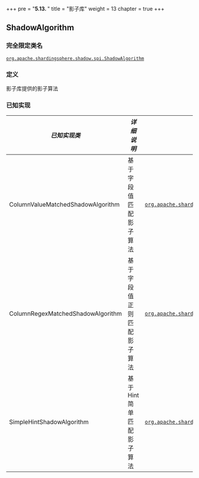 +++
pre = "<b>5.13. </b>"
title = "影子库"
weight = 13
chapter = true
+++

## ShadowAlgorithm

### 完全限定类名

[`org.apache.shardingsphere.shadow.spi.ShadowAlgorithm`](https://github.com/apache/shardingsphere/blob/master/shardingsphere-features/shardingsphere-shadow/shardingsphere-shadow-api/src/main/java/org/apache/shardingsphere/shadow/spi/ShadowAlgorithm.java)

### 定义

影子库提供的影子算法

### 已知实现

| *已知实现类*                        | *详细说明*              | *完全限定的类名* |
| --------------------------------- | ---------------------- | ------------- |
| ColumnValueMatchedShadowAlgorithm | 基于字段值匹配影子算法     | [`org.apache.shardingsphere.shadow.algorithm.shadow.column.ColumnValueMatchedShadowAlgorithm`](https://github.com/apache/shardingsphere/blob/master/shardingsphere-features/shardingsphere-shadow/shardingsphere-shadow-core/src/main/java/org/apache/shardingsphere/shadow/algorithm/shadow/column/ColumnValueMatchedShadowAlgorithm.java) |
| ColumnRegexMatchedShadowAlgorithm | 基于字段值正则匹配影子算法  | [`org.apache.shardingsphere.shadow.algorithm.shadow.column.ColumnRegexMatchedShadowAlgorithm`](https://github.com/apache/shardingsphere/blob/master/shardingsphere-features/shardingsphere-shadow/shardingsphere-shadow-core/src/main/java/org/apache/shardingsphere/shadow/algorithm/shadow/column/ColumnRegexMatchedShadowAlgorithm.java) |
| SimpleHintShadowAlgorithm         | 基于 Hint 简单匹配影子算法 | [`org.apache.shardingsphere.shadow.algorithm.shadow.hint.SimpleHintShadowAlgorithm`](https://github.com/apache/shardingsphere/blob/master/shardingsphere-features/shardingsphere-shadow/shardingsphere-shadow-core/src/main/java/org/apache/shardingsphere/shadow/algorithm/shadow/hint/SimpleHintShadowAlgorithm.java) |

